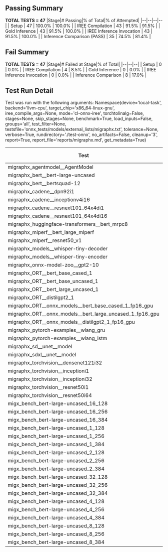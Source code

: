 ## Passing Summary

**TOTAL TESTS = 47**
|Stage|# Passing|% of Total|% of Attempted|
|--|--|--|--|
| Setup | 47 | 100.0% | 100.0% |
| IREE Compilation | 43 | 91.5% | 91.5% |
| Gold Inference | 43 | 91.5% | 100.0% |
| IREE Inference Invocation | 43 | 91.5% | 100.0% |
| Inference Comparison (PASS) | 35 | 74.5% | 81.4% |
## Fail Summary

**TOTAL TESTS = 47**
|Stage|# Failed at Stage|% of Total|
|--|--|--|
| Setup | 0 | 0.0% |
| IREE Compilation | 4 | 8.5% |
| Gold Inference | 0 | 0.0% |
| IREE Inference Invocation | 0 | 0.0% |
| Inference Comparison | 8 | 17.0% |
## Test Run Detail
Test was run with the following arguments:
Namespace(device='local-task', backend='llvm-cpu', target_chip='x86_64-linux-gnu', iree_compile_args=None, mode='cl-onnx-iree', torchtolinalg=False, stages=None, skip_stages=None, benchmark=True, load_inputs=False, groups='all', test_filter=None, testsfile='onnx_tests/models/external_lists/migraphx.txt', tolerance=None, verbose=True, rundirectory='./test-onnx', no_artifacts=False, cleanup='3', report=True, report_file='reports/migraphx.md', get_metadata=True)

| Test | Exit Status | Mean Benchmark Time (ms) | Notes |
|--|--|--|--|
| migraphx_agentmodel__AgentModel | Numerics | 1.0565690703742574 | |
| migraphx_bert__bert-large-uncased | PASS | 368.19728774329025 | |
| migraphx_bert__bertsquad-12 | compilation | None | |
| migraphx_cadene__dpn92i1 | PASS | 164.5718418682615 | |
| migraphx_cadene__inceptionv4i16 | PASS | 5546.953023721774 | |
| migraphx_cadene__resnext101_64x4di1 | PASS | 316.1281918485959 | |
| migraphx_cadene__resnext101_64x4di16 | PASS | 4968.3000308771925 | |
| migraphx_huggingface-transformers__bert_mrpc8 | PASS | 402.4075859536727 | |
| migraphx_mlperf__bert_large_mlperf | Numerics | 433.99504634241265 | |
| migraphx_mlperf__resnet50_v1 | PASS | 100.74905802806217 | |
| migraphx_models__whisper-tiny-decoder | PASS | 38.74360971034519 | |
| migraphx_models__whisper-tiny-encoder | Numerics | 196.61279395222664 | |
| migraphx_onnx-model-zoo__gpt2-10 | compilation | None | |
| migraphx_ORT__bert_base_cased_1 | PASS | 102.04988055759004 | |
| migraphx_ORT__bert_base_uncased_1 | PASS | 97.25632270177205 | |
| migraphx_ORT__bert_large_uncased_1 | PASS | 254.46341248850024 | |
| migraphx_ORT__distilgpt2_1 | PASS | 34.9234462368722 | |
| migraphx_ORT__onnx_models__bert_base_cased_1_fp16_gpu | Numerics | 86.20396877328555 | |
| migraphx_ORT__onnx_models__bert_large_uncased_1_fp16_gpu | Numerics | 278.581701633003 | |
| migraphx_ORT__onnx_models__distilgpt2_1_fp16_gpu | Numerics | 43.104288064771225 | |
| migraphx_pytorch-examples__wlang_gru | PASS | 92.21032075583935 | |
| migraphx_pytorch-examples__wlang_lstm | PASS | 43.27954020765092 | |
| migraphx_sd__unet__model | import_model | None | |
| migraphx_sdxl__unet__model | import_model | None | |
| migraphx_torchvision__densenet121i32 | PASS | 1507.27899496754 | |
| migraphx_torchvision__inceptioni1 | PASS | 219.86277867108583 | |
| migraphx_torchvision__inceptioni32 | PASS | 5723.264556378126 | |
| migraphx_torchvision__resnet50i1 | PASS | 95.53585185979803 | |
| migraphx_torchvision__resnet50i64 | PASS | 5416.842022289832 | |
| migx_bench_bert-large-uncased_16_128 | PASS | 1481.786201397578 | |
| migx_bench_bert-large-uncased_16_256 | PASS | 3080.0038278102875 | |
| migx_bench_bert-large-uncased_16_384 | Numerics | 4799.196920047203 | |
| migx_bench_bert-large-uncased_1_128 | PASS | 152.3840231820941 | |
| migx_bench_bert-large-uncased_1_256 | PASS | 269.59620871477654 | |
| migx_bench_bert-large-uncased_1_384 | PASS | 359.816928083698 | |
| migx_bench_bert-large-uncased_2_128 | PASS | 239.24906593230034 | |
| migx_bench_bert-large-uncased_2_256 | PASS | 428.7239344169696 | |
| migx_bench_bert-large-uncased_2_384 | PASS | 663.5285379985968 | |
| migx_bench_bert-large-uncased_32_128 | PASS | 2806.417635331551 | |
| migx_bench_bert-large-uncased_32_256 | PASS | 5955.038972198963 | |
| migx_bench_bert-large-uncased_32_384 | Numerics | 9180.818473299343 | |
| migx_bench_bert-large-uncased_4_128 | PASS | 406.07852675020695 | |
| migx_bench_bert-large-uncased_4_256 | PASS | 811.0931441187859 | |
| migx_bench_bert-large-uncased_4_384 | PASS | 1250.0325279931226 | |
| migx_bench_bert-large-uncased_8_128 | PASS | 746.2524349490801 | |
| migx_bench_bert-large-uncased_8_256 | PASS | 1511.3481481870015 | |
| migx_bench_bert-large-uncased_8_384 | PASS | 3034.1496728360653 | |
